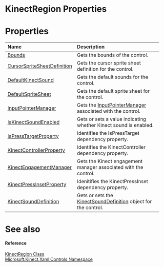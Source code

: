 KinectRegion Properties  
=======================  

<span id="publicpropertiesSection"></span>

Properties  
==========  

<table>
<colgroup>
<col width="30%" />
<col width="60%" />
</colgroup>
<thead>
<tr class="header">
<th align="left">Name</th>
<th align="left">Description</th>
</tr>
</thead>
<tbody>
<tr class="odd">
<td align="left"><a href="Properties/Bounds_Property.md">Bounds</a></td>
<td align="left">Gets the bounds of the control.</td>
</tr>
<tr class="even">
<td align="left"><a href="Properties/CursorSpriteSheetDefinition.md">CursorSpriteSheetDefinition</a></td>
<td align="left">Gets the cursor sprite sheet definition for the control.</td>
</tr>
<tr class="odd">
<td align="left"><a href="Properties/DefaultKinectSound_Property.md">DefaultKinectSound</a></td>
<td align="left">Gets the default sounds for the control.</td>
</tr>
<tr class="even">
<td align="left"><a href="Properties/DefaultSpriteSheet_Property.md">DefaultSpriteSheet</a></td>
<td align="left">Gets the default sprite sheet for the control.</td>
</tr>
<tr class="odd">
<td align="left"><a href="Properties/InputPointerManager_Property.md">InputPointerManager</a></td>
<td align="left">Gets the <a href="../../Kinect.Toolkit.Input/InputPointerManager_Class.md">InputPointerManager</a> associated with the control.</td>
</tr>
<tr class="even">
<td align="left"><a href="Properties/IsKinectSoundEnabled.md">IsKinectSoundEnabled</a></td>
<td align="left">Gets or sets a value indicating whether Kinect sound is enabled.</td>
</tr>
<tr class="odd">
<td align="left"><a href="Properties/IsPressTargetProperty.md">IsPressTargetProperty</a></td>
<td align="left">Identifies the IsPressTarget dependency property.</td>
</tr>
<tr class="even">
<td align="left"><a href="Properties/KinectControllerProperty.md">KinectControllerProperty</a></td>
<td align="left">Identifies the KinectController dependency property.</td>
</tr>
<tr class="odd">
<td align="left"><a href="Properties/KinectEngagementManager.md">KinectEngagementManager</a></td>
<td align="left">Gets the Kinect engagement manager associated with the control.</td>
</tr>
<tr class="even">
<td align="left"><a href="Properties/KinectPressInsetProperty.md">KinectPressInsetProperty</a></td>
<td align="left">Idenitifies the KinectPressInset dependency property.</td>
</tr>
<tr class="odd">
<td align="left"><a href="Properties/KinectSoundDefinition.md">KinectSoundDefinition</a></td>
<td align="left">Gets or sets the <a href="../KinectSoundDefinition_Class.md">KinectSoundDefinition</a> object for the control.</td>
</tr>
</tbody>
</table>

<span id="ID4EI"></span>

See also  
========  

<span id="ID4EK"></span>
#### Reference  

[KinectRegion Class](../KinectRegion_Class.md)  
 [Microsoft.Kinect.Xaml.Controls Namespace](../../Kinect.Xaml.Controls.md)  



<!--Please do not edit the data in the comment block below.-->
<!--
TOCTitle : KinectRegion Properties
RLTitle : KinectRegion Properties
KeywordK : KinectRegion class, properties
KeywordA : Properties.T:Microsoft.Kinect.Xaml.Controls.KinectRegion
AssetID : Properties.T:Microsoft.Kinect.Xaml.Controls.KinectRegion
Locale : en-us
CommunityContent : 1
TargetOS : Windows
TopicType : kbSyntax
DocSet : K4Wv2
ProjType : K4Wv2Proj
Technology : Kinect for Windows
Product : Kinect for Windows SDK v2
productversion : 20
-->
